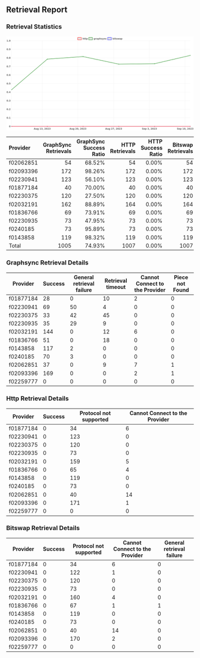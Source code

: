 ## Retrieval Report
### Retrieval Statistics
<img src="https://raw.githubusercontent.com/data-preservation-programs/filplus-checker-assets/main/filecoin-project/filecoin-plus-large-datasets/issues/2067/1694598290630.png"/>

| Provider  | GraphSync Retrievals | GraphSync Success Ratio | HTTP Retrievals | HTTP Success Ratio | Bitswap Retrievals | Bitswap Success Ratio |
| :-------- | -------------------: | ----------------------: | --------------: | -----------------: | -----------------: | --------------------: |
| f02062851 |                   54 |                  68.52% |              54 |              0.00% |                 54 |                 0.00% |
| f02093396 |                  172 |                  98.26% |             172 |              0.00% |                172 |                 0.00% |
| f02230941 |                  123 |                  56.10% |             123 |              0.00% |                123 |                 0.00% |
| f01877184 |                   40 |                  70.00% |              40 |              0.00% |                 40 |                 0.00% |
| f02230375 |                  120 |                  27.50% |             120 |              0.00% |                120 |                 0.00% |
| f02032191 |                  162 |                  88.89% |             164 |              0.00% |                164 |                 0.00% |
| f01836766 |                   69 |                  73.91% |              69 |              0.00% |                 69 |                 0.00% |
| f02230935 |                   73 |                  47.95% |              73 |              0.00% |                 73 |                 0.00% |
| f0240185  |                   73 |                  95.89% |              73 |              0.00% |                 73 |                 0.00% |
| f0143858  |                  119 |                  98.32% |             119 |              0.00% |                119 |                 0.00% |
| Total     |                 1005 |                  74.93% |            1007 |              0.00% |               1007 |                 0.00% |

### Graphsync Retrieval Details
| Provider  | Success | General retrieval failure | Retrieval timeout | Cannot Connect to the Provider | Piece not Found |
| --------- | ------- | ------------------------- | ----------------- | ------------------------------ | --------------- |
| f01877184 | 28      | 0                         | 10                | 2                              | 0               |
| f02230941 | 69      | 50                        | 4                 | 0                              | 0               |
| f02230375 | 33      | 42                        | 45                | 0                              | 0               |
| f02230935 | 35      | 29                        | 9                 | 0                              | 0               |
| f02032191 | 144     | 0                         | 12                | 6                              | 0               |
| f01836766 | 51      | 0                         | 18                | 0                              | 0               |
| f0143858  | 117     | 2                         | 0                 | 0                              | 0               |
| f0240185  | 70      | 3                         | 0                 | 0                              | 0               |
| f02062851 | 37      | 0                         | 9                 | 7                              | 1               |
| f02093396 | 169     | 0                         | 0                 | 2                              | 1               |
| f02259777 | 0       | 0                         | 0                 | 0                              | 0               |

### Http Retrieval Details
| Provider  | Success | Protocol not supported | Cannot Connect to the Provider |
| --------- | ------- | ---------------------- | ------------------------------ |
| f01877184 | 0       | 34                     | 6                              |
| f02230941 | 0       | 123                    | 0                              |
| f02230375 | 0       | 120                    | 0                              |
| f02230935 | 0       | 73                     | 0                              |
| f02032191 | 0       | 159                    | 5                              |
| f01836766 | 0       | 65                     | 4                              |
| f0143858  | 0       | 119                    | 0                              |
| f0240185  | 0       | 73                     | 0                              |
| f02062851 | 0       | 40                     | 14                             |
| f02093396 | 0       | 171                    | 1                              |
| f02259777 | 0       | 0                      | 0                              |

### Bitswap Retrieval Details
| Provider  | Success | Protocol not supported | Cannot Connect to the Provider | General retrieval failure |
| --------- | ------- | ---------------------- | ------------------------------ | ------------------------- |
| f01877184 | 0       | 34                     | 6                              | 0                         |
| f02230941 | 0       | 122                    | 1                              | 0                         |
| f02230375 | 0       | 120                    | 0                              | 0                         |
| f02230935 | 0       | 73                     | 0                              | 0                         |
| f02032191 | 0       | 160                    | 4                              | 0                         |
| f01836766 | 0       | 67                     | 1                              | 1                         |
| f0143858  | 0       | 119                    | 0                              | 0                         |
| f0240185  | 0       | 73                     | 0                              | 0                         |
| f02062851 | 0       | 40                     | 14                             | 0                         |
| f02093396 | 0       | 170                    | 2                              | 0                         |
| f02259777 | 0       | 0                      | 0                              | 0                         |
